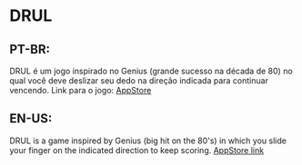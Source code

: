 # DRUL

## PT-BR:
DRUL é um jogo inspirado no Genius (grande sucesso na década de 80) no qual você deve deslizar seu dedo na direção indicada para continuar vencendo.
Link para o jogo: [AppStore](https://itunes.apple.com/br/app/drul/id1224634626?l=en&mt=8)

## EN-US:
DRUL is a game inspired by Genius (big hit on the 80's) in which you slide your finger on the indicated direction to keep scoring.
[AppStore link](https://itunes.apple.com/br/app/drul/id1224634626?l=en&mt=8)
